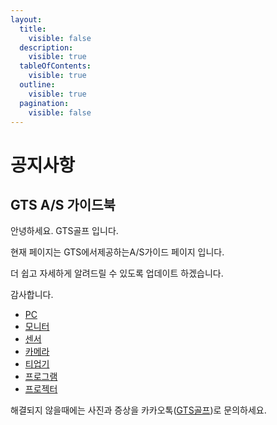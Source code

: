 ```yaml
---
layout:
  title:
    visible: false
  description:
    visible: true
  tableOfContents:
    visible: true
  outline:
    visible: true
  pagination:
    visible: false
---
```


# 공지사항

## GTS A/S 가이드북



안녕하세요. GTS골프 입니다.

현재 페이지는 GTS에서제공하는A/S가이드 페이지 입니다.

더 쉽고 자세하게 알려드릴 수 있도록 업데이트 하겠습니다.

감사합니다.



* [PC](g3doc/get\_started/index.md)
* [모니터](g3doc/tutorials/index.md)
* [센서](g3doc/how\_tos/index.md)
* [카메라](g3doc/api\_docs/index.md)
* [티업기](g3doc/resources/index.md)
* [프로그램](index-6/)
* [프로젝터](index-7/)



해결되지 않을때에는 사진과 증상을 카카오톡([GTS골프](https://pf.kakao.com/\_GVbRu))로 문의하세요.
